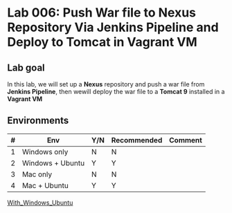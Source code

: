 # Lab 006: Push War file to Nexus Repository Via Jenkins Pipeline and Deploy to Tomcat in Vagrant VM

## Lab goal

In this lab, we will set up a **Nexus** repository and push a war file from **Jenkins Pipeline**, then wewill deploy the war file to a **Tomcat 9** installed in a **Vagrant VM**

## Environments

| #  | Env  | Y/N  | Recommended   |  Comment |
|---|---|---|---|---|
| 1 | Windows only | N | N |   |
| 2 | Windows + Ubuntu | Y | Y |   |
| 3 | Mac only | N | N |   |
| 4 | Mac + Ubuntu | Y | Y |   |

[With_Windows_Ubuntu](02_Y_Windows_Ubuntu.md)

<!--
[Windows Only](01_Y_WindowsOnly.md)

[With_Windows_Ubuntu](02_Y_Windows_Ubuntu.md)

[Mac Only](03_YN_MacOnly.md)

[With_Mac_Ubuntu](04_Y_Mac_Ubuntu.md)
-->
